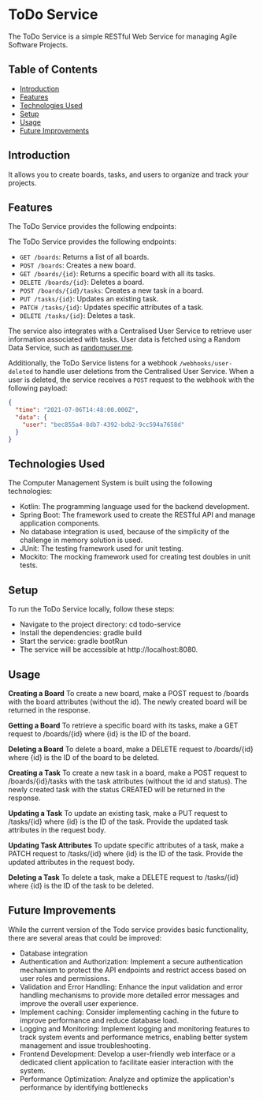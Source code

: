 # ToDo Service
The ToDo Service is a simple RESTful Web Service for managing Agile Software Projects. 

## Table of Contents
- [Introduction](#introduction)
- [Features](#features)
- [Technologies Used](#technologies-used)
- [Setup](#setup)
- [Usage](#usage)
- [Future Improvements](#future-improvements)

## Introduction

It allows you to create boards, tasks, and users to organize and track your projects.

## Features

The ToDo Service provides the following endpoints:

The ToDo Service provides the following endpoints:

- `GET /boards`: Returns a list of all boards.
- `POST /boards`: Creates a new board.
- `GET /boards/{id}`: Returns a specific board with all its tasks.
- `DELETE /boards/{id}`: Deletes a board.
- `POST /boards/{id}/tasks`: Creates a new task in a board.
- `PUT /tasks/{id}`: Updates an existing task.
- `PATCH /tasks/{id}`: Updates specific attributes of a task.
- `DELETE /tasks/{id}`: Deletes a task.

The service also integrates with a Centralised User Service to retrieve user information associated with tasks. User data is fetched using a Random Data Service, such as [randomuser.me](https://randomuser.me/api/).

Additionally, the ToDo Service listens for a webhook `/webhooks/user-deleted` to handle user deletions from the Centralised User Service. When a user is deleted, the service receives a `POST` request to the webhook with the following payload:

```json
{
  "time": "2021-07-06T14:48:00.000Z",
  "data": {
    "user": "bec855a4-8db7-4392-bdb2-9cc594a7658d"
  }
}
```
## Technologies Used

The Computer Management System is built using the following technologies:

- Kotlin: The programming language used for the backend development.
- Spring Boot: The framework used to create the RESTful API and manage application components.
- No database integration is used, because of the simplicity of the challenge in memory solution is used.
- JUnit: The testing framework used for unit testing.
- Mockito: The mocking framework used for creating test doubles in unit tests.

## Setup

To run the ToDo Service locally, follow these steps:

- Navigate to the project directory: cd todo-service
- Install the dependencies: gradle build
- Start the service: gradle bootRun
- The service will be accessible at http://localhost:8080.

## Usage

**Creating a Board**
To create a new board, make a POST request to /boards with the board attributes (without the id). The newly created board will be returned in the response.

**Getting a Board**
To retrieve a specific board with its tasks, make a GET request to /boards/{id} where {id} is the ID of the board.

**Deleting a Board**
To delete a board, make a DELETE request to /boards/{id} where {id} is the ID of the board to be deleted.

**Creating a Task**
To create a new task in a board, make a POST request to /boards/{id}/tasks with the task attributes (without the id and status). The newly created task with the status CREATED will be returned in the response.

**Updating a Task**
To update an existing task, make a PUT request to /tasks/{id} where {id} is the ID of the task. Provide the updated task attributes in the request body.

**Updating Task Attributes**
To update specific attributes of a task, make a PATCH request to /tasks/{id} where {id} is the ID of the task. Provide the updated attributes in the request body.

**Deleting a Task**
To delete a task, make a DELETE request to /tasks/{id} where {id} is the ID of the task to be deleted.

## Future Improvements

While the current version of the Todo service provides basic functionality, there are several areas that could be improved:

- Database integration
- Authentication and Authorization: Implement a secure authentication mechanism to protect the API endpoints and restrict access based on user roles and permissions.
- Validation and Error Handling: Enhance the input validation and error handling mechanisms to provide more detailed error messages and improve the overall user experience.
- Implement caching: Consider implementing caching in the future to improve performance and reduce database load.
- Logging and Monitoring: Implement logging and monitoring features to track system events and performance metrics, enabling better system management and issue troubleshooting.
- Frontend Development: Develop a user-friendly web interface or a dedicated client application to facilitate easier interaction with the system.
- Performance Optimization: Analyze and optimize the application's performance by identifying bottlenecks
